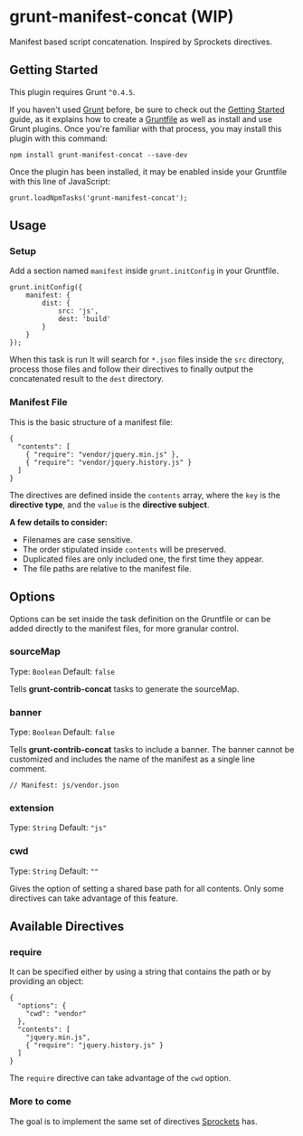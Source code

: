 # grunt-manifest-concat (WIP)

Manifest based script concatenation. Inspired by Sprockets directives.

## Getting Started
This plugin requires Grunt `^0.4.5`.

If you haven't used [Grunt](http://gruntjs.com/) before, be sure to check out the [Getting Started](http://gruntjs.com/getting-started) guide, as it explains how to create a [Gruntfile](http://gruntjs.com/sample-gruntfile) as well as install and use Grunt plugins. Once you're familiar with that process, you may install this plugin with this command:

```
npm install grunt-manifest-concat --save-dev
```

Once the plugin has been installed, it may be enabled inside your Gruntfile with this line of JavaScript:

```
grunt.loadNpmTasks('grunt-manifest-concat');
```

## Usage


### Setup

Add a section named `manifest` inside `grunt.initConfig` in your Gruntfile.

```
grunt.initConfig({
	manifest: {
		dist: {
			src: 'js',
			dest: 'build'
		}
	}
});
```

When this task is run It will search for `*.json` files inside the `src` directory, process those files and follow their directives to finally output the concatenated result to the `dest` directory.

### Manifest File

This is the basic structure of a manifest file:

```
{
  "contents": [
    { "require": "vendor/jquery.min.js" },
    { "require": "vendor/jquery.history.js" }
  ]
}
```

The directives are defined inside the `contents` array, where the `key` is the **directive type**, and the `value` is the **directive subject**.

**A few details to consider:**

- Filenames are case sensitive.
- The order stipulated inside `contents` will be preserved.
- Duplicated files are only included one, the first time they appear.
- The file paths are relative to the manifest file.


## Options

Options can be set inside the task definition on the Gruntfile or can be added directly to the manifest files, for more granular control.

### sourceMap

Type: `Boolean` Default: `false`

Tells **grunt-contrib-concat** tasks to generate the sourceMap.

### banner

Type: `Boolean` Default: `false`

Tells **grunt-contrib-concat** tasks to include a banner. The banner cannot be customized and includes the name of the manifest as a single line comment.

```
// Manifest: js/vendor.json
```

### extension

Type: `String` Default: `"js"`

### cwd

Type: `String` Default: `""`

Gives the option of setting a shared base path for all contents. Only some directives can take advantage of this feature.


## Available Directives

### require

It can be specified either by using a string that contains the path or by providing an object:

```
{
  "options": {
    "cwd": "vendor"
  },
  "contents": [
    "jquery.min.js",
    { "require": "jquery.history.js" }
  ]
}

```

The `require` directive can take advantage of the `cwd` option.

### More to come

The goal is to implement the same set of directives [Sprockets](https://github.com/sstephenson/sprockets#sprockets-directives) has.